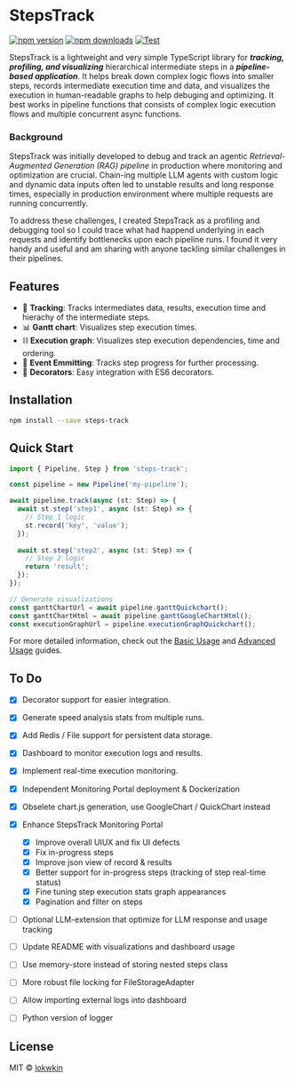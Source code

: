 # StepsTrack

[![npm version](https://badge.fury.io/js/steps-track.svg)](https://badge.fury.io/js/steps-track)
[![npm downloads](https://img.shields.io/npm/dt/steps-track.svg)](https://www.npmjs.com/package/steps-track)
[![Test](https://github.com/lokwkin/steps-track/actions/workflows/test.yml/badge.svg)](https://github.com/lokwkin/steps-track/actions/workflows/test.yml/badge.svg)

StepsTrack is a lightweight and very simple TypeScript library for ***tracking, profiling, and visualizing*** hierarchical intermediate steps in a ***pipeline-based application***. It helps break down complex logic flows into smaller steps, records intermediate execution time and data, and visualizes the execution in human-readable graphs to help debuging and optimizing. It best works in pipeline functions that consists of complex logic execution flows and multiple concurrent async functions.

### Background
StepsTrack was initially developed to debug and track an agentic *Retrieval-Augmented Generation (RAG) pipeline* in production where monitoring and optimization are crucial. Chain-ing multiple LLM agents with custom logic and dynamic data inputs often led to unstable results and long response times, especially in production environment where multiple requests are running concurrently. 

To address these challenges, I created StepsTrack as a profiling and debugging tool so I could trace what had happend underlying in each requests and identify bottlenecks upon each pipeline runs. I found it very handy and useful and am sharing with anyone tackling similar challenges in their pipelines.

## Features

- 👣 **Tracking**: Tracks intermediates data, results, execution time and hierachy of the intermediate steps.
- 📊 **Gantt chart**: Visualizes step execution times.
- ⛓️ **Execution graph**: Visualizes step execution dependencies, time and ordering.
- 🎯 **Event Emmitting**: Tracks step progress for further processing.
- 🎨 **Decorators**: Easy integration with ES6 decorators.

## Installation

```bash
npm install --save steps-track
```

## Quick Start

```typescript
import { Pipeline, Step } from 'steps-track';

const pipeline = new Pipeline('my-pipeline');

await pipeline.track(async (st: Step) => {
  await st.step('step1', async (st: Step) => {
    // Step 1 logic
    st.record('key', 'value');
  });
  
  await st.step('step2', async (st: Step) => {
    // Step 2 logic
    return 'result';
  });
});

// Generate visualizations
const ganttChartUrl = await pipeline.ganttQuickchart();
const ganttChartHtml = await pipeline.ganttGoogleChartHtml();
const executionGraphUrl = pipeline.executionGraphQuickchart();
```

For more detailed information, check out the [Basic Usage](./docs/basic-usage.md) and [Advanced Usage](./docs/advanced-usage.md) guides. 

## To Do
- [X] Decorator support for easier integration.
- [X] Generate speed analysis stats from multiple runs.
- [X] Add Redis / File support for persistent data storage.
- [X] Dashboard to monitor execution logs and results.
- [X] Implement real-time execution monitoring.
- [X] Independent Monitoring Portal deployment & Dockerization
- [X] Obselete chart.js generation, use GoogleChart / QuickChart instead
- [X] Enhance StepsTrack Monitoring Portal
  - [X] Improve overall UIUX and fix UI defects
  - [X] Fix in-progress steps
  - [X] Improve json view of record & results
  - [X] Better support for in-progress steps (tracking of step real-time status)
  - [X] Fine tuning step execution stats graph appearances
  - [X] Pagination and filter on steps
- [ ] Optional LLM-extension that optimize for LLM response and usage tracking
- [ ] Update README with visualizations and dashboard usage
- [ ] Use memory-store instead of storing nested steps class
- [ ] More robust file locking for FileStorageAdapter
- [ ] Allow importing external logs into dashboard
- [ ] Python version of logger


## License
MIT © [lokwkin](https://github.com/lokwkin)
